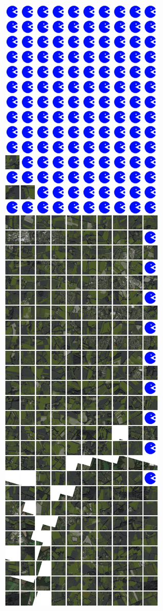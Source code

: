 <html>
<div>
<img src="https://github.com/HakkaTjakka/NL_TILE_MAP/blob/main/source.png" height="44" width="44">
<img src="https://github.com/HakkaTjakka/NL_TILE_MAP/blob/main/source.png" height="44" width="44">
<img src="https://github.com/HakkaTjakka/NL_TILE_MAP/blob/main/source.png" height="44" width="44">
<img src="https://github.com/HakkaTjakka/NL_TILE_MAP/blob/main/source.png" height="44" width="44">
<img src="https://github.com/HakkaTjakka/NL_TILE_MAP/blob/main/source.png" height="44" width="44">
<img src="https://github.com/HakkaTjakka/NL_TILE_MAP/blob/main/source.png" height="44" width="44">
<img src="https://github.com/HakkaTjakka/NL_TILE_MAP/blob/main/source.png" height="44" width="44">
<img src="https://github.com/HakkaTjakka/NL_TILE_MAP/blob/main/source.png" height="44" width="44">
<img src="https://github.com/HakkaTjakka/NL_TILE_MAP/blob/main/source.png" height="44" width="44">
<img src="https://github.com/HakkaTjakka/NL_TILE_MAP/blob/main/source.png" height="44" width="44">
<img src="https://github.com/HakkaTjakka/NL_TILE_MAP/blob/main/source.png" height="44" width="44">
<img src="https://github.com/HakkaTjakka/NL_TILE_MAP/blob/main/source.png" height="44" width="44">
<img src="https://github.com/HakkaTjakka/NL_TILE_MAP/blob/main/source.png" height="44" width="44">
<img src="https://github.com/HakkaTjakka/NL_TILE_MAP/blob/main/source.png" height="44" width="44">
<img src="https://github.com/HakkaTjakka/NL_TILE_MAP/blob/main/source.png" height="44" width="44">
<img src="https://github.com/HakkaTjakka/NL_TILE_MAP/blob/main/source.png" height="44" width="44">
<img src="https://github.com/HakkaTjakka/NL_TILE_MAP/blob/main/source.png" height="44" width="44">
<img src="https://github.com/HakkaTjakka/NL_TILE_MAP/blob/main/source.png" height="44" width="44">
<img src="https://github.com/HakkaTjakka/NL_TILE_MAP/blob/main/source.png" height="44" width="44">
<img src="https://github.com/HakkaTjakka/NL_TILE_MAP/blob/main/source.png" height="44" width="44">
<br>
<img src="https://github.com/HakkaTjakka/NL_TILE_MAP/blob/main/source.png" height="44" width="44">
<img src="https://github.com/HakkaTjakka/NL_TILE_MAP/blob/main/source.png" height="44" width="44">
<img src="https://github.com/HakkaTjakka/NL_TILE_MAP/blob/main/source.png" height="44" width="44">
<img src="https://github.com/HakkaTjakka/NL_TILE_MAP/blob/main/source.png" height="44" width="44">
<img src="https://github.com/HakkaTjakka/NL_TILE_MAP/blob/main/source.png" height="44" width="44">
<img src="https://github.com/HakkaTjakka/NL_TILE_MAP/blob/main/source.png" height="44" width="44">
<img src="https://github.com/HakkaTjakka/NL_TILE_MAP/blob/main/source.png" height="44" width="44">
<img src="https://github.com/HakkaTjakka/NL_TILE_MAP/blob/main/source.png" height="44" width="44">
<img src="https://github.com/HakkaTjakka/NL_TILE_MAP/blob/main/source.png" height="44" width="44">
<img src="https://github.com/HakkaTjakka/NL_TILE_MAP/blob/main/source.png" height="44" width="44">
<img src="https://github.com/HakkaTjakka/NL_TILE_MAP/blob/main/source.png" height="44" width="44">
<img src="https://github.com/HakkaTjakka/NL_TILE_MAP/blob/main/source.png" height="44" width="44">
<img src="https://github.com/HakkaTjakka/NL_TILE_MAP/blob/main/source.png" height="44" width="44">
<img src="https://github.com/HakkaTjakka/NL_TILE_MAP/blob/main/source.png" height="44" width="44">
<img src="https://github.com/HakkaTjakka/NL_TILE_MAP/blob/main/source.png" height="44" width="44">
<img src="https://github.com/HakkaTjakka/NL_TILE_MAP/blob/main/source.png" height="44" width="44">
<img src="https://github.com/HakkaTjakka/NL_TILE_MAP/blob/main/source.png" height="44" width="44">
<img src="https://github.com/HakkaTjakka/NL_TILE_MAP/blob/main/source.png" height="44" width="44">
<img src="https://github.com/HakkaTjakka/NL_TILE_MAP/blob/main/source.png" height="44" width="44">
<img src="https://github.com/HakkaTjakka/NL_TILE_MAP/blob/main/source.png" height="44" width="44">
<br>
<img src="https://github.com/HakkaTjakka/NL_TILE_MAP/blob/main/source.png" height="44" width="44">
<img src="https://github.com/HakkaTjakka/NL_TILE_MAP/blob/main/source.png" height="44" width="44">
<img src="https://github.com/HakkaTjakka/NL_TILE_MAP/blob/main/source.png" height="44" width="44">
<img src="https://github.com/HakkaTjakka/NL_TILE_MAP/blob/main/source.png" height="44" width="44">
<img src="https://github.com/HakkaTjakka/NL_TILE_MAP/blob/main/source.png" height="44" width="44">
<img src="https://github.com/HakkaTjakka/NL_TILE_MAP/blob/main/source.png" height="44" width="44">
<img src="https://github.com/HakkaTjakka/NL_TILE_MAP/blob/main/source.png" height="44" width="44">
<img src="https://github.com/HakkaTjakka/NL_TILE_MAP/blob/main/source.png" height="44" width="44">
<img src="https://github.com/HakkaTjakka/NL_TILE_MAP/blob/main/source.png" height="44" width="44">
<img src="https://github.com/HakkaTjakka/NL_TILE_MAP/blob/main/source.png" height="44" width="44">
<img src="https://github.com/HakkaTjakka/NL_TILE_MAP/blob/main/source.png" height="44" width="44">
<img src="https://github.com/HakkaTjakka/NL_TILE_MAP/blob/main/source.png" height="44" width="44">
<img src="https://github.com/HakkaTjakka/NL_TILE_MAP/blob/main/source.png" height="44" width="44">
<img src="https://github.com/HakkaTjakka/NL_TILE_MAP/blob/main/source.png" height="44" width="44">
<img src="https://github.com/HakkaTjakka/NL_TILE_MAP/blob/main/source.png" height="44" width="44">
<img src="https://github.com/HakkaTjakka/NL_TILE_MAP/blob/main/source.png" height="44" width="44">
<img src="https://github.com/HakkaTjakka/NL_TILE_MAP/blob/main/source.png" height="44" width="44">
<img src="https://github.com/HakkaTjakka/NL_TILE_MAP/blob/main/source.png" height="44" width="44">
<img src="https://github.com/HakkaTjakka/NL_TILE_MAP/blob/main/source.png" height="44" width="44">
<img src="https://github.com/HakkaTjakka/NL_TILE_MAP/blob/main/source.png" height="44" width="44">
<br>
<img src="https://github.com/HakkaTjakka/NL_TILE_MAP/blob/main/source.png" height="44" width="44">
<img src="https://github.com/HakkaTjakka/NL_TILE_MAP/blob/main/source.png" height="44" width="44">
<img src="https://github.com/HakkaTjakka/NL_TILE_MAP/blob/main/source.png" height="44" width="44">
<img src="https://github.com/HakkaTjakka/NL_TILE_MAP/blob/main/source.png" height="44" width="44">
<img src="https://github.com/HakkaTjakka/NL_TILE_MAP/blob/main/source.png" height="44" width="44">
<img src="https://github.com/HakkaTjakka/NL_TILE_MAP/blob/main/source.png" height="44" width="44">
<img src="https://github.com/HakkaTjakka/NL_TILE_MAP/blob/main/source.png" height="44" width="44">
<img src="https://github.com/HakkaTjakka/NL_TILE_MAP/blob/main/source.png" height="44" width="44">
<img src="https://github.com/HakkaTjakka/NL_TILE_MAP/blob/main/source.png" height="44" width="44">
<img src="https://github.com/HakkaTjakka/NL_TILE_MAP/blob/main/source.png" height="44" width="44">
<img src="https://github.com/HakkaTjakka/NL_TILE_MAP/blob/main/source.png" height="44" width="44">
<img src="https://github.com/HakkaTjakka/NL_TILE_MAP/blob/main/source.png" height="44" width="44">
<img src="https://github.com/HakkaTjakka/NL_TILE_MAP/blob/main/source.png" height="44" width="44">
<img src="https://github.com/HakkaTjakka/NL_TILE_MAP/blob/main/source.png" height="44" width="44">
<img src="https://github.com/HakkaTjakka/NL_TILE_MAP/blob/main/source.png" height="44" width="44">
<img src="https://github.com/HakkaTjakka/NL_TILE_MAP/blob/main/source.png" height="44" width="44">
<img src="https://github.com/HakkaTjakka/NL_TILE_MAP/blob/main/source.png" height="44" width="44">
<img src="https://github.com/HakkaTjakka/NL_TILE_MAP/blob/main/source.png" height="44" width="44">
<img src="https://github.com/HakkaTjakka/NL_TILE_MAP/blob/main/source.png" height="44" width="44">
<img src="https://github.com/HakkaTjakka/NL_TILE_MAP/blob/main/source.png" height="44" width="44">
<br>
<img src="https://github.com/HakkaTjakka/NL_TILE_MAP/blob/main/source.png" height="44" width="44">
<img src="https://github.com/HakkaTjakka/NL_TILE_MAP/blob/main/source.png" height="44" width="44">
<img src="https://github.com/HakkaTjakka/NL_TILE_MAP/blob/main/source.png" height="44" width="44">
<img src="https://github.com/HakkaTjakka/NL_TILE_MAP/blob/main/source.png" height="44" width="44">
<img src="https://github.com/HakkaTjakka/NL_TILE_MAP/blob/main/source.png" height="44" width="44">
<img src="https://github.com/HakkaTjakka/NL_TILE_MAP/blob/main/source.png" height="44" width="44">
<img src="https://github.com/HakkaTjakka/NL_TILE_MAP/blob/main/source.png" height="44" width="44">
<img src="https://github.com/HakkaTjakka/NL_TILE_MAP/blob/main/source.png" height="44" width="44">
<img src="https://github.com/HakkaTjakka/NL_TILE_MAP/blob/main/source.png" height="44" width="44">
<img src="https://github.com/HakkaTjakka/NL_TILE_MAP/blob/main/source.png" height="44" width="44">
<img src="https://github.com/HakkaTjakka/NL_TILE_MAP/blob/main/source.png" height="44" width="44">
<img src="https://github.com/HakkaTjakka/NL_TILE_MAP/blob/main/source.png" height="44" width="44">
<img src="https://github.com/HakkaTjakka/NL_TILE_MAP/blob/main/source.png" height="44" width="44">
<img src="https://github.com/HakkaTjakka/NL_TILE_MAP/blob/main/source.png" height="44" width="44">
<img src="https://github.com/HakkaTjakka/NL_TILE_MAP/blob/main/source.png" height="44" width="44">
<img src="https://github.com/HakkaTjakka/NL_TILE_MAP/blob/main/source.png" height="44" width="44">
<img src="https://github.com/HakkaTjakka/NL_TILE_MAP/blob/main/source.png" height="44" width="44">
<img src="https://github.com/HakkaTjakka/NL_TILE_MAP/blob/main/source.png" height="44" width="44">
<img src="https://github.com/HakkaTjakka/NL_TILE_MAP/blob/main/source.png" height="44" width="44">
<img src="https://github.com/HakkaTjakka/NL_TILE_MAP/blob/main/source.png" height="44" width="44">
<br>
<img src="https://github.com/HakkaTjakka/NL_TILE_MAP/blob/main/18/648/-1048/r.6480.-10475.png" height="44" width="44">
<img src="https://github.com/HakkaTjakka/NL_TILE_MAP/blob/main/source.png" height="44" width="44">
<img src="https://github.com/HakkaTjakka/NL_TILE_MAP/blob/main/source.png" height="44" width="44">
<img src="https://github.com/HakkaTjakka/NL_TILE_MAP/blob/main/source.png" height="44" width="44">
<img src="https://github.com/HakkaTjakka/NL_TILE_MAP/blob/main/source.png" height="44" width="44">
<img src="https://github.com/HakkaTjakka/NL_TILE_MAP/blob/main/source.png" height="44" width="44">
<img src="https://github.com/HakkaTjakka/NL_TILE_MAP/blob/main/source.png" height="44" width="44">
<img src="https://github.com/HakkaTjakka/NL_TILE_MAP/blob/main/source.png" height="44" width="44">
<img src="https://github.com/HakkaTjakka/NL_TILE_MAP/blob/main/source.png" height="44" width="44">
<img src="https://github.com/HakkaTjakka/NL_TILE_MAP/blob/main/source.png" height="44" width="44">
<img src="https://github.com/HakkaTjakka/NL_TILE_MAP/blob/main/source.png" height="44" width="44">
<img src="https://github.com/HakkaTjakka/NL_TILE_MAP/blob/main/source.png" height="44" width="44">
<img src="https://github.com/HakkaTjakka/NL_TILE_MAP/blob/main/source.png" height="44" width="44">
<img src="https://github.com/HakkaTjakka/NL_TILE_MAP/blob/main/source.png" height="44" width="44">
<img src="https://github.com/HakkaTjakka/NL_TILE_MAP/blob/main/source.png" height="44" width="44">
<img src="https://github.com/HakkaTjakka/NL_TILE_MAP/blob/main/source.png" height="44" width="44">
<img src="https://github.com/HakkaTjakka/NL_TILE_MAP/blob/main/source.png" height="44" width="44">
<img src="https://github.com/HakkaTjakka/NL_TILE_MAP/blob/main/source.png" height="44" width="44">
<img src="https://github.com/HakkaTjakka/NL_TILE_MAP/blob/main/source.png" height="44" width="44">
<img src="https://github.com/HakkaTjakka/NL_TILE_MAP/blob/main/source.png" height="44" width="44">
<br>
<img src="https://github.com/HakkaTjakka/NL_TILE_MAP/blob/main/18/648/-1048/r.6480.-10474.png" height="44" width="44">
<img src="https://github.com/HakkaTjakka/NL_TILE_MAP/blob/main/18/648/-1048/r.6481.-10474.png" height="44" width="44">
<img src="https://github.com/HakkaTjakka/NL_TILE_MAP/blob/main/source.png" height="44" width="44">
<img src="https://github.com/HakkaTjakka/NL_TILE_MAP/blob/main/source.png" height="44" width="44">
<img src="https://github.com/HakkaTjakka/NL_TILE_MAP/blob/main/source.png" height="44" width="44">
<img src="https://github.com/HakkaTjakka/NL_TILE_MAP/blob/main/source.png" height="44" width="44">
<img src="https://github.com/HakkaTjakka/NL_TILE_MAP/blob/main/source.png" height="44" width="44">
<img src="https://github.com/HakkaTjakka/NL_TILE_MAP/blob/main/source.png" height="44" width="44">
<img src="https://github.com/HakkaTjakka/NL_TILE_MAP/blob/main/source.png" height="44" width="44">
<img src="https://github.com/HakkaTjakka/NL_TILE_MAP/blob/main/source.png" height="44" width="44">
<img src="https://github.com/HakkaTjakka/NL_TILE_MAP/blob/main/source.png" height="44" width="44">
<img src="https://github.com/HakkaTjakka/NL_TILE_MAP/blob/main/source.png" height="44" width="44">
<img src="https://github.com/HakkaTjakka/NL_TILE_MAP/blob/main/source.png" height="44" width="44">
<img src="https://github.com/HakkaTjakka/NL_TILE_MAP/blob/main/source.png" height="44" width="44">
<img src="https://github.com/HakkaTjakka/NL_TILE_MAP/blob/main/source.png" height="44" width="44">
<img src="https://github.com/HakkaTjakka/NL_TILE_MAP/blob/main/source.png" height="44" width="44">
<img src="https://github.com/HakkaTjakka/NL_TILE_MAP/blob/main/source.png" height="44" width="44">
<img src="https://github.com/HakkaTjakka/NL_TILE_MAP/blob/main/source.png" height="44" width="44">
<img src="https://github.com/HakkaTjakka/NL_TILE_MAP/blob/main/source.png" height="44" width="44">
<img src="https://github.com/HakkaTjakka/NL_TILE_MAP/blob/main/source.png" height="44" width="44">
<br>
<img src="https://github.com/HakkaTjakka/NL_TILE_MAP/blob/main/18/648/-1048/r.6480.-10473.png" height="44" width="44">
<img src="https://github.com/HakkaTjakka/NL_TILE_MAP/blob/main/18/648/-1048/r.6481.-10473.png" height="44" width="44">
<img src="https://github.com/HakkaTjakka/NL_TILE_MAP/blob/main/18/648/-1048/r.6482.-10473.png" height="44" width="44">
<img src="https://github.com/HakkaTjakka/NL_TILE_MAP/blob/main/18/648/-1048/r.6483.-10473.png" height="44" width="44">
<img src="https://github.com/HakkaTjakka/NL_TILE_MAP/blob/main/18/648/-1048/r.6484.-10473.png" height="44" width="44">
<img src="https://github.com/HakkaTjakka/NL_TILE_MAP/blob/main/18/648/-1048/r.6485.-10473.png" height="44" width="44">
<img src="https://github.com/HakkaTjakka/NL_TILE_MAP/blob/main/18/648/-1048/r.6486.-10473.png" height="44" width="44">
<img src="https://github.com/HakkaTjakka/NL_TILE_MAP/blob/main/18/648/-1048/r.6487.-10473.png" height="44" width="44">
<img src="https://github.com/HakkaTjakka/NL_TILE_MAP/blob/main/18/648/-1048/r.6488.-10473.png" height="44" width="44">
<img src="https://github.com/HakkaTjakka/NL_TILE_MAP/blob/main/18/648/-1048/r.6489.-10473.png" height="44" width="44">
<img src="https://github.com/HakkaTjakka/NL_TILE_MAP/blob/main/18/649/-1048/r.6490.-10473.png" height="44" width="44">
<img src="https://github.com/HakkaTjakka/NL_TILE_MAP/blob/main/18/649/-1048/r.6491.-10473.png" height="44" width="44">
<img src="https://github.com/HakkaTjakka/NL_TILE_MAP/blob/main/18/649/-1048/r.6492.-10473.png" height="44" width="44">
<img src="https://github.com/HakkaTjakka/NL_TILE_MAP/blob/main/18/649/-1048/r.6493.-10473.png" height="44" width="44">
<img src="https://github.com/HakkaTjakka/NL_TILE_MAP/blob/main/18/649/-1048/r.6494.-10473.png" height="44" width="44">
<img src="https://github.com/HakkaTjakka/NL_TILE_MAP/blob/main/18/649/-1048/r.6495.-10473.png" height="44" width="44">
<img src="https://github.com/HakkaTjakka/NL_TILE_MAP/blob/main/18/649/-1048/r.6496.-10473.png" height="44" width="44">
<img src="https://github.com/HakkaTjakka/NL_TILE_MAP/blob/main/18/649/-1048/r.6497.-10473.png" height="44" width="44">
<img src="https://github.com/HakkaTjakka/NL_TILE_MAP/blob/main/18/649/-1048/r.6498.-10473.png" height="44" width="44">
<img src="https://github.com/HakkaTjakka/NL_TILE_MAP/blob/main/source.png" height="44" width="44">
<br>
<img src="https://github.com/HakkaTjakka/NL_TILE_MAP/blob/main/18/648/-1048/r.6480.-10472.png" height="44" width="44">
<img src="https://github.com/HakkaTjakka/NL_TILE_MAP/blob/main/18/648/-1048/r.6481.-10472.png" height="44" width="44">
<img src="https://github.com/HakkaTjakka/NL_TILE_MAP/blob/main/18/648/-1048/r.6482.-10472.png" height="44" width="44">
<img src="https://github.com/HakkaTjakka/NL_TILE_MAP/blob/main/18/648/-1048/r.6483.-10472.png" height="44" width="44">
<img src="https://github.com/HakkaTjakka/NL_TILE_MAP/blob/main/18/648/-1048/r.6484.-10472.png" height="44" width="44">
<img src="https://github.com/HakkaTjakka/NL_TILE_MAP/blob/main/18/648/-1048/r.6485.-10472.png" height="44" width="44">
<img src="https://github.com/HakkaTjakka/NL_TILE_MAP/blob/main/18/648/-1048/r.6486.-10472.png" height="44" width="44">
<img src="https://github.com/HakkaTjakka/NL_TILE_MAP/blob/main/18/648/-1048/r.6487.-10472.png" height="44" width="44">
<img src="https://github.com/HakkaTjakka/NL_TILE_MAP/blob/main/18/648/-1048/r.6488.-10472.png" height="44" width="44">
<img src="https://github.com/HakkaTjakka/NL_TILE_MAP/blob/main/18/648/-1048/r.6489.-10472.png" height="44" width="44">
<img src="https://github.com/HakkaTjakka/NL_TILE_MAP/blob/main/18/649/-1048/r.6490.-10472.png" height="44" width="44">
<img src="https://github.com/HakkaTjakka/NL_TILE_MAP/blob/main/18/649/-1048/r.6491.-10472.png" height="44" width="44">
<img src="https://github.com/HakkaTjakka/NL_TILE_MAP/blob/main/18/649/-1048/r.6492.-10472.png" height="44" width="44">
<img src="https://github.com/HakkaTjakka/NL_TILE_MAP/blob/main/18/649/-1048/r.6493.-10472.png" height="44" width="44">
<img src="https://github.com/HakkaTjakka/NL_TILE_MAP/blob/main/18/649/-1048/r.6494.-10472.png" height="44" width="44">
<img src="https://github.com/HakkaTjakka/NL_TILE_MAP/blob/main/18/649/-1048/r.6495.-10472.png" height="44" width="44">
<img src="https://github.com/HakkaTjakka/NL_TILE_MAP/blob/main/18/649/-1048/r.6496.-10472.png" height="44" width="44">
<img src="https://github.com/HakkaTjakka/NL_TILE_MAP/blob/main/18/649/-1048/r.6497.-10472.png" height="44" width="44">
<img src="https://github.com/HakkaTjakka/NL_TILE_MAP/blob/main/18/649/-1048/r.6498.-10472.png" height="44" width="44">
<img src="https://github.com/HakkaTjakka/NL_TILE_MAP/blob/main/source.png" height="44" width="44">
<br>
<img src="https://github.com/HakkaTjakka/NL_TILE_MAP/blob/main/18/648/-1048/r.6480.-10471.png" height="44" width="44">
<img src="https://github.com/HakkaTjakka/NL_TILE_MAP/blob/main/18/648/-1048/r.6481.-10471.png" height="44" width="44">
<img src="https://github.com/HakkaTjakka/NL_TILE_MAP/blob/main/18/648/-1048/r.6482.-10471.png" height="44" width="44">
<img src="https://github.com/HakkaTjakka/NL_TILE_MAP/blob/main/18/648/-1048/r.6483.-10471.png" height="44" width="44">
<img src="https://github.com/HakkaTjakka/NL_TILE_MAP/blob/main/18/648/-1048/r.6484.-10471.png" height="44" width="44">
<img src="https://github.com/HakkaTjakka/NL_TILE_MAP/blob/main/18/648/-1048/r.6485.-10471.png" height="44" width="44">
<img src="https://github.com/HakkaTjakka/NL_TILE_MAP/blob/main/18/648/-1048/r.6486.-10471.png" height="44" width="44">
<img src="https://github.com/HakkaTjakka/NL_TILE_MAP/blob/main/18/648/-1048/r.6487.-10471.png" height="44" width="44">
<img src="https://github.com/HakkaTjakka/NL_TILE_MAP/blob/main/18/648/-1048/r.6488.-10471.png" height="44" width="44">
<img src="https://github.com/HakkaTjakka/NL_TILE_MAP/blob/main/18/648/-1048/r.6489.-10471.png" height="44" width="44">
<img src="https://github.com/HakkaTjakka/NL_TILE_MAP/blob/main/18/649/-1048/r.6490.-10471.png" height="44" width="44">
<img src="https://github.com/HakkaTjakka/NL_TILE_MAP/blob/main/18/649/-1048/r.6491.-10471.png" height="44" width="44">
<img src="https://github.com/HakkaTjakka/NL_TILE_MAP/blob/main/18/649/-1048/r.6492.-10471.png" height="44" width="44">
<img src="https://github.com/HakkaTjakka/NL_TILE_MAP/blob/main/18/649/-1048/r.6493.-10471.png" height="44" width="44">
<img src="https://github.com/HakkaTjakka/NL_TILE_MAP/blob/main/18/649/-1048/r.6494.-10471.png" height="44" width="44">
<img src="https://github.com/HakkaTjakka/NL_TILE_MAP/blob/main/18/649/-1048/r.6495.-10471.png" height="44" width="44">
<img src="https://github.com/HakkaTjakka/NL_TILE_MAP/blob/main/18/649/-1048/r.6496.-10471.png" height="44" width="44">
<img src="https://github.com/HakkaTjakka/NL_TILE_MAP/blob/main/18/649/-1048/r.6497.-10471.png" height="44" width="44">
<img src="https://github.com/HakkaTjakka/NL_TILE_MAP/blob/main/18/649/-1048/r.6498.-10471.png" height="44" width="44">
<img src="https://github.com/HakkaTjakka/NL_TILE_MAP/blob/main/source.png" height="44" width="44">
<br>
<img src="https://github.com/HakkaTjakka/NL_TILE_MAP/blob/main/18/648/-1047/r.6480.-10470.png" height="44" width="44">
<img src="https://github.com/HakkaTjakka/NL_TILE_MAP/blob/main/18/648/-1047/r.6481.-10470.png" height="44" width="44">
<img src="https://github.com/HakkaTjakka/NL_TILE_MAP/blob/main/18/648/-1047/r.6482.-10470.png" height="44" width="44">
<img src="https://github.com/HakkaTjakka/NL_TILE_MAP/blob/main/18/648/-1047/r.6483.-10470.png" height="44" width="44">
<img src="https://github.com/HakkaTjakka/NL_TILE_MAP/blob/main/18/648/-1047/r.6484.-10470.png" height="44" width="44">
<img src="https://github.com/HakkaTjakka/NL_TILE_MAP/blob/main/18/648/-1047/r.6485.-10470.png" height="44" width="44">
<img src="https://github.com/HakkaTjakka/NL_TILE_MAP/blob/main/18/648/-1047/r.6486.-10470.png" height="44" width="44">
<img src="https://github.com/HakkaTjakka/NL_TILE_MAP/blob/main/18/648/-1047/r.6487.-10470.png" height="44" width="44">
<img src="https://github.com/HakkaTjakka/NL_TILE_MAP/blob/main/18/648/-1047/r.6488.-10470.png" height="44" width="44">
<img src="https://github.com/HakkaTjakka/NL_TILE_MAP/blob/main/18/648/-1047/r.6489.-10470.png" height="44" width="44">
<img src="https://github.com/HakkaTjakka/NL_TILE_MAP/blob/main/18/649/-1047/r.6490.-10470.png" height="44" width="44">
<img src="https://github.com/HakkaTjakka/NL_TILE_MAP/blob/main/18/649/-1047/r.6491.-10470.png" height="44" width="44">
<img src="https://github.com/HakkaTjakka/NL_TILE_MAP/blob/main/18/649/-1047/r.6492.-10470.png" height="44" width="44">
<img src="https://github.com/HakkaTjakka/NL_TILE_MAP/blob/main/18/649/-1047/r.6493.-10470.png" height="44" width="44">
<img src="https://github.com/HakkaTjakka/NL_TILE_MAP/blob/main/18/649/-1047/r.6494.-10470.png" height="44" width="44">
<img src="https://github.com/HakkaTjakka/NL_TILE_MAP/blob/main/18/649/-1047/r.6495.-10470.png" height="44" width="44">
<img src="https://github.com/HakkaTjakka/NL_TILE_MAP/blob/main/18/649/-1047/r.6496.-10470.png" height="44" width="44">
<img src="https://github.com/HakkaTjakka/NL_TILE_MAP/blob/main/18/649/-1047/r.6497.-10470.png" height="44" width="44">
<img src="https://github.com/HakkaTjakka/NL_TILE_MAP/blob/main/18/649/-1047/r.6498.-10470.png" height="44" width="44">
<img src="https://github.com/HakkaTjakka/NL_TILE_MAP/blob/main/source.png" height="44" width="44">
<br>
<img src="https://github.com/HakkaTjakka/NL_TILE_MAP/blob/main/18/648/-1047/r.6480.-10469.png" height="44" width="44">
<img src="https://github.com/HakkaTjakka/NL_TILE_MAP/blob/main/18/648/-1047/r.6481.-10469.png" height="44" width="44">
<img src="https://github.com/HakkaTjakka/NL_TILE_MAP/blob/main/18/648/-1047/r.6482.-10469.png" height="44" width="44">
<img src="https://github.com/HakkaTjakka/NL_TILE_MAP/blob/main/18/648/-1047/r.6483.-10469.png" height="44" width="44">
<img src="https://github.com/HakkaTjakka/NL_TILE_MAP/blob/main/18/648/-1047/r.6484.-10469.png" height="44" width="44">
<img src="https://github.com/HakkaTjakka/NL_TILE_MAP/blob/main/18/648/-1047/r.6485.-10469.png" height="44" width="44">
<img src="https://github.com/HakkaTjakka/NL_TILE_MAP/blob/main/18/648/-1047/r.6486.-10469.png" height="44" width="44">
<img src="https://github.com/HakkaTjakka/NL_TILE_MAP/blob/main/18/648/-1047/r.6487.-10469.png" height="44" width="44">
<img src="https://github.com/HakkaTjakka/NL_TILE_MAP/blob/main/18/648/-1047/r.6488.-10469.png" height="44" width="44">
<img src="https://github.com/HakkaTjakka/NL_TILE_MAP/blob/main/18/648/-1047/r.6489.-10469.png" height="44" width="44">
<img src="https://github.com/HakkaTjakka/NL_TILE_MAP/blob/main/18/649/-1047/r.6490.-10469.png" height="44" width="44">
<img src="https://github.com/HakkaTjakka/NL_TILE_MAP/blob/main/18/649/-1047/r.6491.-10469.png" height="44" width="44">
<img src="https://github.com/HakkaTjakka/NL_TILE_MAP/blob/main/18/649/-1047/r.6492.-10469.png" height="44" width="44">
<img src="https://github.com/HakkaTjakka/NL_TILE_MAP/blob/main/18/649/-1047/r.6493.-10469.png" height="44" width="44">
<img src="https://github.com/HakkaTjakka/NL_TILE_MAP/blob/main/18/649/-1047/r.6494.-10469.png" height="44" width="44">
<img src="https://github.com/HakkaTjakka/NL_TILE_MAP/blob/main/18/649/-1047/r.6495.-10469.png" height="44" width="44">
<img src="https://github.com/HakkaTjakka/NL_TILE_MAP/blob/main/18/649/-1047/r.6496.-10469.png" height="44" width="44">
<img src="https://github.com/HakkaTjakka/NL_TILE_MAP/blob/main/18/649/-1047/r.6497.-10469.png" height="44" width="44">
<img src="https://github.com/HakkaTjakka/NL_TILE_MAP/blob/main/18/649/-1047/r.6498.-10469.png" height="44" width="44">
<img src="https://github.com/HakkaTjakka/NL_TILE_MAP/blob/main/source.png" height="44" width="44">
<br>
<img src="https://github.com/HakkaTjakka/NL_TILE_MAP/blob/main/18/648/-1047/r.6480.-10468.png" height="44" width="44">
<img src="https://github.com/HakkaTjakka/NL_TILE_MAP/blob/main/18/648/-1047/r.6481.-10468.png" height="44" width="44">
<img src="https://github.com/HakkaTjakka/NL_TILE_MAP/blob/main/18/648/-1047/r.6482.-10468.png" height="44" width="44">
<img src="https://github.com/HakkaTjakka/NL_TILE_MAP/blob/main/18/648/-1047/r.6483.-10468.png" height="44" width="44">
<img src="https://github.com/HakkaTjakka/NL_TILE_MAP/blob/main/18/648/-1047/r.6484.-10468.png" height="44" width="44">
<img src="https://github.com/HakkaTjakka/NL_TILE_MAP/blob/main/18/648/-1047/r.6485.-10468.png" height="44" width="44">
<img src="https://github.com/HakkaTjakka/NL_TILE_MAP/blob/main/18/648/-1047/r.6486.-10468.png" height="44" width="44">
<img src="https://github.com/HakkaTjakka/NL_TILE_MAP/blob/main/18/648/-1047/r.6487.-10468.png" height="44" width="44">
<img src="https://github.com/HakkaTjakka/NL_TILE_MAP/blob/main/18/648/-1047/r.6488.-10468.png" height="44" width="44">
<img src="https://github.com/HakkaTjakka/NL_TILE_MAP/blob/main/18/648/-1047/r.6489.-10468.png" height="44" width="44">
<img src="https://github.com/HakkaTjakka/NL_TILE_MAP/blob/main/18/649/-1047/r.6490.-10468.png" height="44" width="44">
<img src="https://github.com/HakkaTjakka/NL_TILE_MAP/blob/main/18/649/-1047/r.6491.-10468.png" height="44" width="44">
<img src="https://github.com/HakkaTjakka/NL_TILE_MAP/blob/main/18/649/-1047/r.6492.-10468.png" height="44" width="44">
<img src="https://github.com/HakkaTjakka/NL_TILE_MAP/blob/main/18/649/-1047/r.6493.-10468.png" height="44" width="44">
<img src="https://github.com/HakkaTjakka/NL_TILE_MAP/blob/main/18/649/-1047/r.6494.-10468.png" height="44" width="44">
<img src="https://github.com/HakkaTjakka/NL_TILE_MAP/blob/main/18/649/-1047/r.6495.-10468.png" height="44" width="44">
<img src="https://github.com/HakkaTjakka/NL_TILE_MAP/blob/main/18/649/-1047/r.6496.-10468.png" height="44" width="44">
<img src="https://github.com/HakkaTjakka/NL_TILE_MAP/blob/main/18/649/-1047/r.6497.-10468.png" height="44" width="44">
<img src="https://github.com/HakkaTjakka/NL_TILE_MAP/blob/main/18/649/-1047/r.6498.-10468.png" height="44" width="44">
<img src="https://github.com/HakkaTjakka/NL_TILE_MAP/blob/main/source.png" height="44" width="44">
<br>
<img src="https://github.com/HakkaTjakka/NL_TILE_MAP/blob/main/18/648/-1047/r.6480.-10467.png" height="44" width="44">
<img src="https://github.com/HakkaTjakka/NL_TILE_MAP/blob/main/18/648/-1047/r.6481.-10467.png" height="44" width="44">
<img src="https://github.com/HakkaTjakka/NL_TILE_MAP/blob/main/18/648/-1047/r.6482.-10467.png" height="44" width="44">
<img src="https://github.com/HakkaTjakka/NL_TILE_MAP/blob/main/18/648/-1047/r.6483.-10467.png" height="44" width="44">
<img src="https://github.com/HakkaTjakka/NL_TILE_MAP/blob/main/18/648/-1047/r.6484.-10467.png" height="44" width="44">
<img src="https://github.com/HakkaTjakka/NL_TILE_MAP/blob/main/18/648/-1047/r.6485.-10467.png" height="44" width="44">
<img src="https://github.com/HakkaTjakka/NL_TILE_MAP/blob/main/18/648/-1047/r.6486.-10467.png" height="44" width="44">
<img src="https://github.com/HakkaTjakka/NL_TILE_MAP/blob/main/18/648/-1047/r.6487.-10467.png" height="44" width="44">
<img src="https://github.com/HakkaTjakka/NL_TILE_MAP/blob/main/18/648/-1047/r.6488.-10467.png" height="44" width="44">
<img src="https://github.com/HakkaTjakka/NL_TILE_MAP/blob/main/18/648/-1047/r.6489.-10467.png" height="44" width="44">
<img src="https://github.com/HakkaTjakka/NL_TILE_MAP/blob/main/18/649/-1047/r.6490.-10467.png" height="44" width="44">
<img src="https://github.com/HakkaTjakka/NL_TILE_MAP/blob/main/18/649/-1047/r.6491.-10467.png" height="44" width="44">
<img src="https://github.com/HakkaTjakka/NL_TILE_MAP/blob/main/18/649/-1047/r.6492.-10467.png" height="44" width="44">
<img src="https://github.com/HakkaTjakka/NL_TILE_MAP/blob/main/18/649/-1047/r.6493.-10467.png" height="44" width="44">
<img src="https://github.com/HakkaTjakka/NL_TILE_MAP/blob/main/18/649/-1047/r.6494.-10467.png" height="44" width="44">
<img src="https://github.com/HakkaTjakka/NL_TILE_MAP/blob/main/18/649/-1047/r.6495.-10467.png" height="44" width="44">
<img src="https://github.com/HakkaTjakka/NL_TILE_MAP/blob/main/18/649/-1047/r.6496.-10467.png" height="44" width="44">
<img src="https://github.com/HakkaTjakka/NL_TILE_MAP/blob/main/18/649/-1047/r.6497.-10467.png" height="44" width="44">
<img src="https://github.com/HakkaTjakka/NL_TILE_MAP/blob/main/18/649/-1047/r.6498.-10467.png" height="44" width="44">
<img src="https://github.com/HakkaTjakka/NL_TILE_MAP/blob/main/source.png" height="44" width="44">
<br>
<img src="https://github.com/HakkaTjakka/NL_TILE_MAP/blob/main/18/648/-1047/r.6480.-10466.png" height="44" width="44">
<img src="https://github.com/HakkaTjakka/NL_TILE_MAP/blob/main/18/648/-1047/r.6481.-10466.png" height="44" width="44">
<img src="https://github.com/HakkaTjakka/NL_TILE_MAP/blob/main/18/648/-1047/r.6482.-10466.png" height="44" width="44">
<img src="https://github.com/HakkaTjakka/NL_TILE_MAP/blob/main/18/648/-1047/r.6483.-10466.png" height="44" width="44">
<img src="https://github.com/HakkaTjakka/NL_TILE_MAP/blob/main/18/648/-1047/r.6484.-10466.png" height="44" width="44">
<img src="https://github.com/HakkaTjakka/NL_TILE_MAP/blob/main/18/648/-1047/r.6485.-10466.png" height="44" width="44">
<img src="https://github.com/HakkaTjakka/NL_TILE_MAP/blob/main/18/648/-1047/r.6486.-10466.png" height="44" width="44">
<img src="https://github.com/HakkaTjakka/NL_TILE_MAP/blob/main/18/648/-1047/r.6487.-10466.png" height="44" width="44">
<img src="https://github.com/HakkaTjakka/NL_TILE_MAP/blob/main/18/648/-1047/r.6488.-10466.png" height="44" width="44">
<img src="https://github.com/HakkaTjakka/NL_TILE_MAP/blob/main/18/648/-1047/r.6489.-10466.png" height="44" width="44">
<img src="https://github.com/HakkaTjakka/NL_TILE_MAP/blob/main/18/649/-1047/r.6490.-10466.png" height="44" width="44">
<img src="https://github.com/HakkaTjakka/NL_TILE_MAP/blob/main/18/649/-1047/r.6491.-10466.png" height="44" width="44">
<img src="https://github.com/HakkaTjakka/NL_TILE_MAP/blob/main/18/649/-1047/r.6492.-10466.png" height="44" width="44">
<img src="https://github.com/HakkaTjakka/NL_TILE_MAP/blob/main/18/649/-1047/r.6493.-10466.png" height="44" width="44">
<img src="https://github.com/HakkaTjakka/NL_TILE_MAP/blob/main/18/649/-1047/r.6494.-10466.png" height="44" width="44">
<img src="https://github.com/HakkaTjakka/NL_TILE_MAP/blob/main/18/649/-1047/r.6495.-10466.png" height="44" width="44">
<img src="https://github.com/HakkaTjakka/NL_TILE_MAP/blob/main/18/649/-1047/r.6496.-10466.png" height="44" width="44">
<img src="https://github.com/HakkaTjakka/NL_TILE_MAP/blob/main/18/649/-1047/r.6497.-10466.png" height="44" width="44">
<img src="https://github.com/HakkaTjakka/NL_TILE_MAP/blob/main/18/649/-1047/r.6498.-10466.png" height="44" width="44">
<img src="https://github.com/HakkaTjakka/NL_TILE_MAP/blob/main/source.png" height="44" width="44">
<br>
<img src="https://github.com/HakkaTjakka/NL_TILE_MAP/blob/main/18/648/-1047/r.6480.-10465.png" height="44" width="44">
<img src="https://github.com/HakkaTjakka/NL_TILE_MAP/blob/main/18/648/-1047/r.6481.-10465.png" height="44" width="44">
<img src="https://github.com/HakkaTjakka/NL_TILE_MAP/blob/main/18/648/-1047/r.6482.-10465.png" height="44" width="44">
<img src="https://github.com/HakkaTjakka/NL_TILE_MAP/blob/main/18/648/-1047/r.6483.-10465.png" height="44" width="44">
<img src="https://github.com/HakkaTjakka/NL_TILE_MAP/blob/main/18/648/-1047/r.6484.-10465.png" height="44" width="44">
<img src="https://github.com/HakkaTjakka/NL_TILE_MAP/blob/main/18/648/-1047/r.6485.-10465.png" height="44" width="44">
<img src="https://github.com/HakkaTjakka/NL_TILE_MAP/blob/main/18/648/-1047/r.6486.-10465.png" height="44" width="44">
<img src="https://github.com/HakkaTjakka/NL_TILE_MAP/blob/main/18/648/-1047/r.6487.-10465.png" height="44" width="44">
<img src="https://github.com/HakkaTjakka/NL_TILE_MAP/blob/main/18/648/-1047/r.6488.-10465.png" height="44" width="44">
<img src="https://github.com/HakkaTjakka/NL_TILE_MAP/blob/main/18/648/-1047/r.6489.-10465.png" height="44" width="44">
<img src="https://github.com/HakkaTjakka/NL_TILE_MAP/blob/main/18/649/-1047/r.6490.-10465.png" height="44" width="44">
<img src="https://github.com/HakkaTjakka/NL_TILE_MAP/blob/main/18/649/-1047/r.6491.-10465.png" height="44" width="44">
<img src="https://github.com/HakkaTjakka/NL_TILE_MAP/blob/main/18/649/-1047/r.6492.-10465.png" height="44" width="44">
<img src="https://github.com/HakkaTjakka/NL_TILE_MAP/blob/main/18/649/-1047/r.6493.-10465.png" height="44" width="44">
<img src="https://github.com/HakkaTjakka/NL_TILE_MAP/blob/main/18/649/-1047/r.6494.-10465.png" height="44" width="44">
<img src="https://github.com/HakkaTjakka/NL_TILE_MAP/blob/main/18/649/-1047/r.6495.-10465.png" height="44" width="44">
<img src="https://github.com/HakkaTjakka/NL_TILE_MAP/blob/main/18/649/-1047/r.6496.-10465.png" height="44" width="44">
<img src="https://github.com/HakkaTjakka/NL_TILE_MAP/blob/main/18/649/-1047/r.6497.-10465.png" height="44" width="44">
<img src="https://github.com/HakkaTjakka/NL_TILE_MAP/blob/main/18/649/-1047/r.6498.-10465.png" height="44" width="44">
<img src="https://github.com/HakkaTjakka/NL_TILE_MAP/blob/main/source.png" height="44" width="44">
<br>
<img src="https://github.com/HakkaTjakka/NL_TILE_MAP/blob/main/18/648/-1047/r.6480.-10464.png" height="44" width="44">
<img src="https://github.com/HakkaTjakka/NL_TILE_MAP/blob/main/18/648/-1047/r.6481.-10464.png" height="44" width="44">
<img src="https://github.com/HakkaTjakka/NL_TILE_MAP/blob/main/18/648/-1047/r.6482.-10464.png" height="44" width="44">
<img src="https://github.com/HakkaTjakka/NL_TILE_MAP/blob/main/18/648/-1047/r.6483.-10464.png" height="44" width="44">
<img src="https://github.com/HakkaTjakka/NL_TILE_MAP/blob/main/18/648/-1047/r.6484.-10464.png" height="44" width="44">
<img src="https://github.com/HakkaTjakka/NL_TILE_MAP/blob/main/18/648/-1047/r.6485.-10464.png" height="44" width="44">
<img src="https://github.com/HakkaTjakka/NL_TILE_MAP/blob/main/18/648/-1047/r.6486.-10464.png" height="44" width="44">
<img src="https://github.com/HakkaTjakka/NL_TILE_MAP/blob/main/18/648/-1047/r.6487.-10464.png" height="44" width="44">
<img src="https://github.com/HakkaTjakka/NL_TILE_MAP/blob/main/18/648/-1047/r.6488.-10464.png" height="44" width="44">
<img src="https://github.com/HakkaTjakka/NL_TILE_MAP/blob/main/18/648/-1047/r.6489.-10464.png" height="44" width="44">
<img src="https://github.com/HakkaTjakka/NL_TILE_MAP/blob/main/18/649/-1047/r.6490.-10464.png" height="44" width="44">
<img src="https://github.com/HakkaTjakka/NL_TILE_MAP/blob/main/18/649/-1047/r.6491.-10464.png" height="44" width="44">
<img src="https://github.com/HakkaTjakka/NL_TILE_MAP/blob/main/18/649/-1047/r.6492.-10464.png" height="44" width="44">
<img src="https://github.com/HakkaTjakka/NL_TILE_MAP/blob/main/18/649/-1047/r.6493.-10464.png" height="44" width="44">
<img src="https://github.com/HakkaTjakka/NL_TILE_MAP/blob/main/18/649/-1047/r.6494.-10464.png" height="44" width="44">
<img src="https://github.com/HakkaTjakka/NL_TILE_MAP/blob/main/18/649/-1047/r.6495.-10464.png" height="44" width="44">
<img src="https://github.com/HakkaTjakka/NL_TILE_MAP/blob/main/18/649/-1047/r.6496.-10464.png" height="44" width="44">
<img src="https://github.com/HakkaTjakka/NL_TILE_MAP/blob/main/18/649/-1047/r.6497.-10464.png" height="44" width="44">
<img src="https://github.com/HakkaTjakka/NL_TILE_MAP/blob/main/18/649/-1047/r.6498.-10464.png" height="44" width="44">
<img src="https://github.com/HakkaTjakka/NL_TILE_MAP/blob/main/18/649/-1047/r.6499.-10464.png" height="44" width="44">
<br>
<img src="https://github.com/HakkaTjakka/NL_TILE_MAP/blob/main/18/648/-1047/r.6480.-10463.png" height="44" width="44">
<img src="https://github.com/HakkaTjakka/NL_TILE_MAP/blob/main/18/648/-1047/r.6481.-10463.png" height="44" width="44">
<img src="https://github.com/HakkaTjakka/NL_TILE_MAP/blob/main/18/648/-1047/r.6482.-10463.png" height="44" width="44">
<img src="https://github.com/HakkaTjakka/NL_TILE_MAP/blob/main/18/648/-1047/r.6483.-10463.png" height="44" width="44">
<img src="https://github.com/HakkaTjakka/NL_TILE_MAP/blob/main/18/648/-1047/r.6484.-10463.png" height="44" width="44">
<img src="https://github.com/HakkaTjakka/NL_TILE_MAP/blob/main/18/648/-1047/r.6485.-10463.png" height="44" width="44">
<img src="https://github.com/HakkaTjakka/NL_TILE_MAP/blob/main/18/648/-1047/r.6486.-10463.png" height="44" width="44">
<img src="https://github.com/HakkaTjakka/NL_TILE_MAP/blob/main/18/648/-1047/r.6487.-10463.png" height="44" width="44">
<img src="https://github.com/HakkaTjakka/NL_TILE_MAP/blob/main/18/648/-1047/r.6488.-10463.png" height="44" width="44">
<img src="https://github.com/HakkaTjakka/NL_TILE_MAP/blob/main/18/648/-1047/r.6489.-10463.png" height="44" width="44">
<img src="https://github.com/HakkaTjakka/NL_TILE_MAP/blob/main/18/649/-1047/r.6490.-10463.png" height="44" width="44">
<img src="https://github.com/HakkaTjakka/NL_TILE_MAP/blob/main/18/649/-1047/r.6491.-10463.png" height="44" width="44">
<img src="https://github.com/HakkaTjakka/NL_TILE_MAP/blob/main/18/649/-1047/r.6492.-10463.png" height="44" width="44">
<img src="https://github.com/HakkaTjakka/NL_TILE_MAP/blob/main/18/649/-1047/r.6493.-10463.png" height="44" width="44">
<img src="https://github.com/HakkaTjakka/NL_TILE_MAP/blob/main/18/649/-1047/r.6494.-10463.png" height="44" width="44">
<img src="https://github.com/HakkaTjakka/NL_TILE_MAP/blob/main/18/649/-1047/r.6495.-10463.png" height="44" width="44">
<img src="https://github.com/HakkaTjakka/NL_TILE_MAP/blob/main/18/649/-1047/r.6496.-10463.png" height="44" width="44">
<img src="https://github.com/HakkaTjakka/NL_TILE_MAP/blob/main/18/649/-1047/r.6497.-10463.png" height="44" width="44">
<img src="https://github.com/HakkaTjakka/NL_TILE_MAP/blob/main/18/649/-1047/r.6498.-10463.png" height="44" width="44">
<img src="https://github.com/HakkaTjakka/NL_TILE_MAP/blob/main/18/649/-1047/r.6499.-10463.png" height="44" width="44">
<br>
<img src="https://github.com/HakkaTjakka/NL_TILE_MAP/blob/main/18/648/-1047/r.6480.-10462.png" height="44" width="44">
<img src="https://github.com/HakkaTjakka/NL_TILE_MAP/blob/main/18/648/-1047/r.6481.-10462.png" height="44" width="44">
<img src="https://github.com/HakkaTjakka/NL_TILE_MAP/blob/main/18/648/-1047/r.6482.-10462.png" height="44" width="44">
<img src="https://github.com/HakkaTjakka/NL_TILE_MAP/blob/main/18/648/-1047/r.6483.-10462.png" height="44" width="44">
<img src="https://github.com/HakkaTjakka/NL_TILE_MAP/blob/main/18/648/-1047/r.6484.-10462.png" height="44" width="44">
<img src="https://github.com/HakkaTjakka/NL_TILE_MAP/blob/main/18/648/-1047/r.6485.-10462.png" height="44" width="44">
<img src="https://github.com/HakkaTjakka/NL_TILE_MAP/blob/main/18/648/-1047/r.6486.-10462.png" height="44" width="44">
<img src="https://github.com/HakkaTjakka/NL_TILE_MAP/blob/main/18/648/-1047/r.6487.-10462.png" height="44" width="44">
<img src="https://github.com/HakkaTjakka/NL_TILE_MAP/blob/main/18/648/-1047/r.6488.-10462.png" height="44" width="44">
<img src="https://github.com/HakkaTjakka/NL_TILE_MAP/blob/main/18/648/-1047/r.6489.-10462.png" height="44" width="44">
<img src="https://github.com/HakkaTjakka/NL_TILE_MAP/blob/main/18/649/-1047/r.6490.-10462.png" height="44" width="44">
<img src="https://github.com/HakkaTjakka/NL_TILE_MAP/blob/main/18/649/-1047/r.6491.-10462.png" height="44" width="44">
<img src="https://github.com/HakkaTjakka/NL_TILE_MAP/blob/main/18/649/-1047/r.6492.-10462.png" height="44" width="44">
<img src="https://github.com/HakkaTjakka/NL_TILE_MAP/blob/main/18/649/-1047/r.6493.-10462.png" height="44" width="44">
<img src="https://github.com/HakkaTjakka/NL_TILE_MAP/blob/main/18/649/-1047/r.6494.-10462.png" height="44" width="44">
<img src="https://github.com/HakkaTjakka/NL_TILE_MAP/blob/main/18/649/-1047/r.6495.-10462.png" height="44" width="44">
<img src="https://github.com/HakkaTjakka/NL_TILE_MAP/blob/main/18/649/-1047/r.6496.-10462.png" height="44" width="44">
<img src="https://github.com/HakkaTjakka/NL_TILE_MAP/blob/main/18/649/-1047/r.6497.-10462.png" height="44" width="44">
<img src="https://github.com/HakkaTjakka/NL_TILE_MAP/blob/main/18/649/-1047/r.6498.-10462.png" height="44" width="44">
<img src="https://github.com/HakkaTjakka/NL_TILE_MAP/blob/main/18/649/-1047/r.6499.-10462.png" height="44" width="44">
<br>
<img src="https://github.com/HakkaTjakka/NL_TILE_MAP/blob/main/18/648/-1047/r.6480.-10461.png" height="44" width="44">
<img src="https://github.com/HakkaTjakka/NL_TILE_MAP/blob/main/18/648/-1047/r.6481.-10461.png" height="44" width="44">
<img src="https://github.com/HakkaTjakka/NL_TILE_MAP/blob/main/18/648/-1047/r.6482.-10461.png" height="44" width="44">
<img src="https://github.com/HakkaTjakka/NL_TILE_MAP/blob/main/18/648/-1047/r.6483.-10461.png" height="44" width="44">
<img src="https://github.com/HakkaTjakka/NL_TILE_MAP/blob/main/18/648/-1047/r.6484.-10461.png" height="44" width="44">
<img src="https://github.com/HakkaTjakka/NL_TILE_MAP/blob/main/18/648/-1047/r.6485.-10461.png" height="44" width="44">
<img src="https://github.com/HakkaTjakka/NL_TILE_MAP/blob/main/18/648/-1047/r.6486.-10461.png" height="44" width="44">
<img src="https://github.com/HakkaTjakka/NL_TILE_MAP/blob/main/18/648/-1047/r.6487.-10461.png" height="44" width="44">
<img src="https://github.com/HakkaTjakka/NL_TILE_MAP/blob/main/18/648/-1047/r.6488.-10461.png" height="44" width="44">
<img src="https://github.com/HakkaTjakka/NL_TILE_MAP/blob/main/18/648/-1047/r.6489.-10461.png" height="44" width="44">
<img src="https://github.com/HakkaTjakka/NL_TILE_MAP/blob/main/18/649/-1047/r.6490.-10461.png" height="44" width="44">
<img src="https://github.com/HakkaTjakka/NL_TILE_MAP/blob/main/18/649/-1047/r.6491.-10461.png" height="44" width="44">
<img src="https://github.com/HakkaTjakka/NL_TILE_MAP/blob/main/18/649/-1047/r.6492.-10461.png" height="44" width="44">
<img src="https://github.com/HakkaTjakka/NL_TILE_MAP/blob/main/18/649/-1047/r.6493.-10461.png" height="44" width="44">
<img src="https://github.com/HakkaTjakka/NL_TILE_MAP/blob/main/18/649/-1047/r.6494.-10461.png" height="44" width="44">
<img src="https://github.com/HakkaTjakka/NL_TILE_MAP/blob/main/18/649/-1047/r.6495.-10461.png" height="44" width="44">
<img src="https://github.com/HakkaTjakka/NL_TILE_MAP/blob/main/18/649/-1047/r.6496.-10461.png" height="44" width="44">
<img src="https://github.com/HakkaTjakka/NL_TILE_MAP/blob/main/18/649/-1047/r.6497.-10461.png" height="44" width="44">
<img src="https://github.com/HakkaTjakka/NL_TILE_MAP/blob/main/18/649/-1047/r.6498.-10461.png" height="44" width="44">
<img src="https://github.com/HakkaTjakka/NL_TILE_MAP/blob/main/18/649/-1047/r.6499.-10461.png" height="44" width="44">
<br>
</div>
</html>
